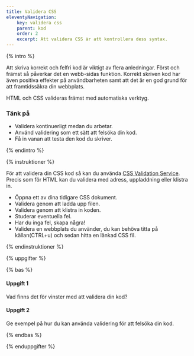 ```yaml
---
title: Validera CSS
eleventyNavigation:
    key: validera css
    parent: kod
    order: 2
    excerpt: Att validera CSS är att kontrollera dess syntax.
---
```


{% intro %}

Att skriva korrekt och felfri kod är viktigt av flera anledningar. Först och främst så påverkar det en webb-sidas funktion. Korrekt skriven kod har även positiva effekter på användbarheten samt att det är en god grund för att framtidssäkra din webbplats.

HTML och CSS valideras främst med automatiska verktyg.

### Tänk på

-   Validera kontinuerligt medan du arbetar.
-   Använd validering som ett sätt att felsöka din kod.
-   Få in vanan att testa den kod du skriver.

{% endintro %}

{% instruktioner %}

För att validera din CSS kod så kan du använda [CSS Validation Service](https://jigsaw.w3.org/css-validator/).
Precis som för HTML kan du validera med adress, uppladdning eller klistra in.

-   Öppna ett av dina tidigare CSS dokument.
-   Validera genom att ladda upp filen.
-   Validera genom att klistra in koden.
-   Studerar eventuella fel.
-   Har du inga fel, skapa några!
-   Validera en webbplats du använder, du kan behöva titta på källan(CTRL+u) och sedan hitta en länkad CSS fil.

{% endinstruktioner %}

{% uppgifter %}

{% bas %}

#### Uppgift 1

Vad finns det för vinster med att validera din kod?

#### Uppgift 2

Ge exempel på hur du kan använda validering för att felsöka din kod.

{% endbas %}

{% enduppgifter %}
